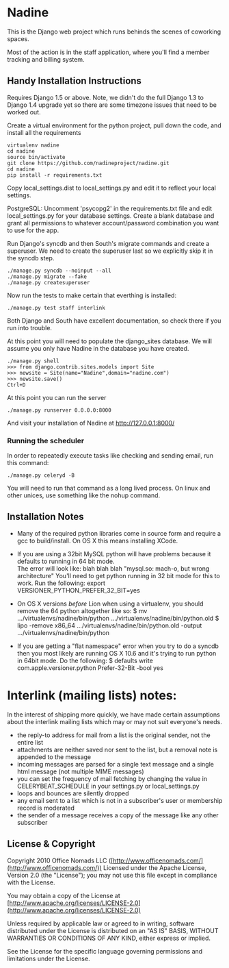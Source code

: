# Nadine

This is the Django web project which runs behinds the scenes of coworking spaces.

Most of the action is in the staff application, where you'll find a member tracking and billing system.

## Handy Installation Instructions

Requires Django 1.5 or above.  Note, we didn't do the full Django 1.3 to Django 1.4 upgrade yet so there are some timezone issues that need to be worked out.

Create a virtual environment for the python project, pull down the code, and install all the requirements

	virtualenv nadine
	cd nadine
	source bin/activate
	git clone https://github.com/nadineproject/nadine.git
	cd nadine
	pip install -r requirements.txt

Copy local_settings.dist to local_settings.py and edit it to reflect your local settings. 

PostgreSQL:  Uncomment 'psycopg2' in the requirements.txt file and edit local_settings.py for your database settings.  Create a blank database and grant all permissions to whatever account/password combination you want to use for the app.

Run Django's syncdb and then South's migrate commands and create a superuser.  We need to create the superuser last so
we explicitly skip it in the syncdb step.  

	./manage.py syncdb --noinput --all
	./manage.py migrate --fake
	./manage.py createsuperuser

Now run the tests to make certain that everthing is installed:

    ./manage.py test staff interlink

Both Django and South have excellent documentation, so check there if you run into trouble.

At this point you will need to populate the django_sites database. We will assume you only have Nadine in the database you have created.

	./manage.py shell
	>>> from django.contrib.sites.models import Site
	>>> newsite = Site(name="Nadine",domain="nadine.com")
	>>> newsite.save()
	Ctrl+D

At this point you can run the server

    ./manage.py runserver 0.0.0.0:8000

And visit your installation of Nadine at http://127.0.0.1:8000/

### Running the scheduler

In order to repeatedly execute tasks like checking and sending email, run this command:

    ./manage.py celeryd -B

You will need to run that command as a long lived process.  On linux and other unices, use something like the nohup command.

## Installation Notes

 - Many of the required python libraries come in source form and require a gcc to build/install. 
   On OS X this means installing XCode.

 - If you are using a 32bit MySQL python will have problems because it defaults to running in 64 bit mode.  
   The error will look like:  blah blah blah "mysql.so: mach-o, but wrong architecture"
   You'll need to get python running in 32 bit mode for this to work.  Run the following:
   export VERSIONER_PYTHON_PREFER_32_BIT=yes 

 - On OS X versions *before* Lion when using a virtualenv, you should remove the 64 python altogether like so:
   $ mv .../virtualenvs/nadine/bin/python .../virtualenvs/nadine/bin/python.old
   $ lipo -remove x86_64 .../virtualenvs/nadine/bin/python.old -output .../virtualenvs/nadine/bin/python

 - If you are getting a "flat namespace" error when you try to do a syncdb then you most likely are running OS X 10.6
   and it's trying to run python in 64bit mode.  Do the following:
   $ defaults write com.apple.versioner.python Prefer-32-Bit -bool yes

# Interlink (mailing lists) notes:

In the interest of shipping more quickly, we have made certain assumptions about the interlink mailing lists which may or may not suit everyone's needs.

- the reply-to address for mail from a list is the original sender, not the entire list
- attachments are neither saved nor sent to the list, but a removal note is appended to the message
- incoming messages are parsed for a single text message and a single html message (not multiple MIME messages)
- you can set the frequency of mail fetching by changing the value in CELERYBEAT_SCHEDULE in your settings.py or local_settings.py
- loops and bounces are silently dropped
- any email sent to a list which is not in a subscriber's user or membership record is moderated
- the sender of a message receives a copy of the message like any other subscriber

## License & Copyright

Copyright 2010 Office Nomads LLC ([http://www.officenomads.com/](http://www.officenomads.com/)) Licensed under the Apache License, Version 2.0 (the "License"); you may not use this file except in compliance with the License.

You may obtain a copy of the License at [http://www.apache.org/licenses/LICENSE-2.0](http://www.apache.org/licenses/LICENSE-2.0)

Unless required by applicable law or agreed to in writing, software distributed under the License is distributed on an "AS IS" BASIS, WITHOUT WARRANTIES OR CONDITIONS OF ANY KIND, either express or implied.

See the License for the specific language governing permissions and limitations under the License.
